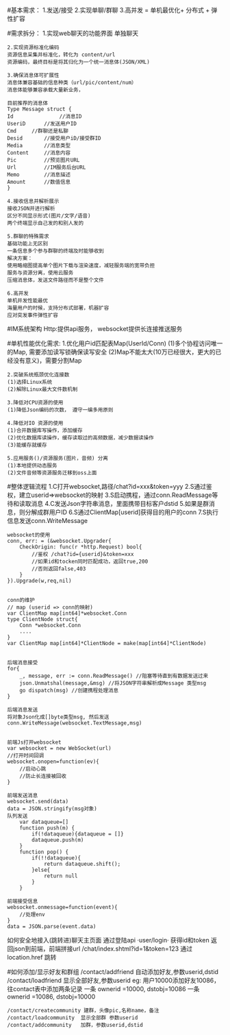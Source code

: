 #基本需求：
    1.发送/接受
    2.实现单聊/群聊
    3.高并发 = 单机最优化+ 分布式 + 弹性扩容

#需求拆分：
    1.实现web聊天的功能界面
    单独聊天

    2.实现资源标准化编码
    资源信息采集并标准化，转化为 content/url
    资源编码，最终目标是将其归化为一个统一消息体(JSON/XML)
    
    3.确保消息体可扩展性
    消息体兼容基础的信息种类（url/pic/content/num）
    消息体能够兼容承载大量新业务，

    目前推荐的消息体
    Type Message struct {
    Id  			 //消息ID
    UseriD		//发送用户ID
    Cmd		//群聊还是私聊
    Desid		//接受用户iD/接受群ID
    Media		//消息类型
    Content		//消息内容
    Pic			//预览图片URL
    Url			//IM服务后台URL
    Memo		//消息描述
    Amount		//数值信息
    }
    
    4.接收信息并解析展示
    接收JSON并进行解析
    区分不同显示形式(图片/文字/语音)
    两个终端显示自己发的和别人发的
    
    5.群聊的特殊需求
    基础功能上无区别
    一条信息多个参与群聊的终端及时能够收到
    解决方案：
    使用略缩图提高单个图片下载与渲染速度，减轻服务端的宽带负担
    服务与资源分离，使用云服务
    压缩消息体，发送文件路径而不是整个文件
    
    6.高并发
    单机并发性能最优
    海量用户的时候，支持分布式部署，机器扩容
    应对突发事件弹性扩容

#IM系统架构
    Http:提供api服务， websocket提供长连接推送服务



#单机性能优化需求:
    1.优化用户id匹配表Map(UserId/Conn)
    (1)多个协程访问唯一的Map,	需要添加读写锁确保读写安全
    (2)Map不能太大(10万已经很大，更大的已经没有意义)，需要分割Map
    
    2.突破系统瓶颈优化连接数
    (1)选择Linux系统
    (2)解除Linux最大文件数机制
    
    3.降低对CPU资源的使用
    (1)降低Json编码的次数， 遵守一编多用原则
    
    4.降低对IO 资源的使用
    (1)合并数据库写操作，添加缓存
    (2)优化数据库读操作，缓存读取过的高频数据，减少数据读操作
    (3)能缓存就缓存
    
    5.应用服务()/资源服务(图片，音频) 分离
    (1)本地提供动态服务
    (2)文件音频等资源服务迁移到oss上面


#整体逻辑流程
    1.C打开websocket,路径/chat?id=xxx&token=yyy
    2.S通过鉴权，建立userid=>websocket的映射
    3.S启动携程，通过conn.ReadMessage等待和读取消息
    4.C发送Json字符串消息，里面携带目标客户dstid
    5.如果是群消息，则分解成群用户ID
    6.S通过ClientMap[userid]获得目的用户的conn
    7.S执行信息发送conn.WriteMessage


    websocket的使用
    conn, err: = (&websocket.Upgrader{
        CheckOrigin: func(r *http.Request) bool{
            //鉴权 /chat?id={userid}&token=xxx
            //如果id和tocken同时匹配成功，返回true,200
            //否则返回false,403
        }
    }).Upgrade(w,req,nil)


    conn的维护
    // map (userid => conn的映射)
    var ClientMap map[int64]*websocket.Conn
    type ClientNode struct{
        Conn *websocket.Conn
        ....
    }
    var ClientMap map[int64]*ClientNode = make(map[int64]*ClientNode)


    后端消息接受
    for{
        _, message, err := conn.ReadMessage() //阻塞等待直到有数据发送过来
        json.Unmatshal(message,&msg) //将JSON字符串解析成Message 类型msg
        go dispatch(msg) //创建携程处理消息
    }
    
    后端消息发送
    将对象Json化成[]byte类型msg, 然后发送
    conn.WriteMessage(websocket.TextMessage,msg)
    
    
    前端Js打开websocket
    var websocket = new WebSocket(url)
    //打开时间回调
    websocket.onopen=function(ev){
        //启动心跳
        //防止长连接被回收
    }
    
    前端发送消息
    websocket.send(data)
    data = JSON.stringify(msg对象)
    队列发送
        var dataqueue=[]
        function push(m) {
            if(!dataqueue){dataqueue = []}
            dataqueue.push(m)
        }
        function pop() {
            if(!!dataqueue){
                return dataqueue.shift();
            }else{
                return null
            }
        }
    
    前端接受信息
    websocket.onmessage=function(event){
        //处理env
    }
    data = JSON.parse(event.data)


如何安全地接入(跳转进)聊天主页面
通过登陆api ·user/login· 获得id和token
返回json到前端，前端拼接url /chat/index.shtml?id=1&token=123
通过location.href 跳转

#如何添加/显示好友和群组
    /contact/addfriend 自动添加好友,参数userid,dstid
    /contact/loadfriend 显示全部好友,参数userid
    eg: 用户10000添加好友10086，往contact表中添加两条记录
    一条 ownerid =10000, dstobj=10086
    一条 ownerid =10086, dstobj=10000
    
    /contact/createcommunity 建群，头像pic,名称name，备注
    /contact/loadcommunity  显示全部群 参数userid
    /contact/addcommunity   加群，参数userid,dstid
    

    


